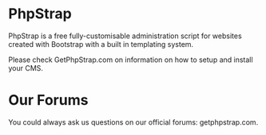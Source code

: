 PhpStrap
========

PhpStrap is a free fully-customisable administration script for websites created with Bootstrap with a built in templating system.

Please check GetPhpStrap.com on information on how to setup and install your CMS.

Our Forums
========
You could always ask us questions on our official forums: getphpstrap.com.
